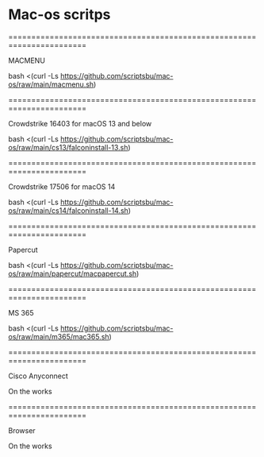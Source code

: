 # Mac-os scritps

=======================================================================

MACMENU

bash <(curl -Ls https://github.com/scriptsbu/mac-os/raw/main/macmenu.sh)

=======================================================================

Crowdstrike 16403 for macOS 13 and below

bash <(curl -Ls https://github.com/scriptsbu/mac-os/raw/main/cs13/falconinstall-13.sh)

=======================================================================

Crowdstrike 17506 for macOS 14

bash <(curl -Ls https://github.com/scriptsbu/mac-os/raw/main/cs14/falconinstall-14.sh)

=======================================================================

Papercut

bash <(curl -Ls https://github.com/scriptsbu/mac-os/raw/main/papercut/macpapercut.sh)

=======================================================================

MS 365

bash <(curl -Ls https://github.com/scriptsbu/mac-os/raw/main/m365/mac365.sh)

=======================================================================

Cisco Anyconnect

On the works

=======================================================================

Browser 

On the works
